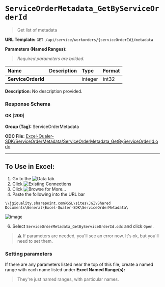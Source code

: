 # `ServiceOrderMetadata_GetByServiceOrderId`
> Get list of metadata
    
**URL Template:**
`GET /api/service/workorders/{serviceOrderId}/metadata`

**Parameters (Named Ranges):**

> *Required parameters are bolded.*

| Name               | Description   | Type    | Format   |
|:-------------------|:--------------|:--------|:---------|
| **ServiceOrderId** |               | integer | int32    |

**Description:**
No description provided.

### Response Schema

#### OK [200]



**Group (Tag):**
ServiceOrderMetadata

**ODC File:**
[Excel-Qualer-SDK/ServiceOrderMetadata/ServiceOrderMetadata_GetByServiceOrderId.odc](https://github.com/Johnson-Gage-Inspection-Inc/qualer-sdk-odc/blob/main/Excel-Qualer-SDK/ServiceOrderMetadata/ServiceOrderMetadata_GetByServiceOrderId.odc)

---

To Use in Excel:
---

1. Go to the ![`Data`](https://github.com/user-attachments/assets/da437a70-57b3-4c5b-bb01-4910ece19ed1)
 tab.
3. Click ![Existing Connections](https://github.com/user-attachments/assets/a2f1ed67-b2e0-4c23-ac90-68c870e60289)
4. Click ![`Browse for More...`](https://github.com/user-attachments/assets/8e698494-6865-41e7-b6fa-043aea81809a)
5. Paste the following into the URL bar
```
\\jgiquality.sharepoint.com@SSL\sites\JGI\Shared Documents\General\Excel-Qualer-SDK\ServiceOrderMetadata\
```

![image](https://github.com/user-attachments/assets/1e1a8d87-0377-446d-aaf5-d78562991db3)

6. Select `ServiceOrderMetadata_GetByServiceOrderId.odc` and click `Open`.

> ⚠️ If parameters are needed, you'll see an error now. It's ok, but you'll need to set them.

### Setting parameters
If there are any parameters listed near the top of this file, create a named range with each name listed under **Excel Named Range(s):**
> They're just named ranges, with particular names.
